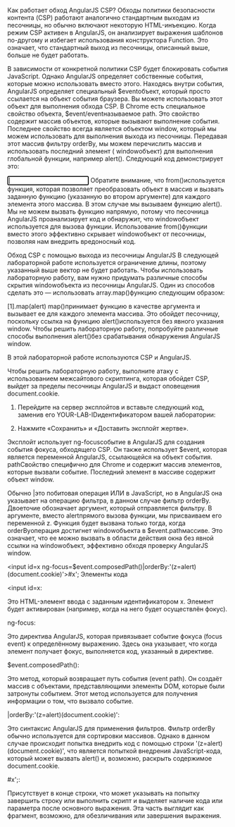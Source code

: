 Как работает обход AngularJS CSP?
Обходы политики безопасности контента (CSP) работают аналогично стандартным выходам из песочницы, но обычно включают некоторую HTML-инъекцию. Когда режим CSP активен в AngularJS, он анализирует выражения шаблонов по-другому и избегает использования конструктора Function. Это означает, что стандартный выход из песочницы, описанный выше, больше не будет работать.

В зависимости от конкретной политики CSP будет блокировать события JavaScript. Однако AngularJS определяет собственные события, которые можно использовать вместо этого. Находясь внутри события, AngularJS определяет специальный $eventобъект, который просто ссылается на объект события браузера. Вы можете использовать этот объект для выполнения обхода CSP. В Chrome есть специальное свойство объекта, $event/eventназываемое path. Это свойство содержит массив объектов, которые вызывают выполнение события. Последнее свойство всегда является объектом window, который мы можем использовать для выполнения выхода из песочницы. Передавая этот массив фильтру orderBy, мы можем перечислить массив и использовать последний элемент ( windowобъект) для выполнения глобальной функции, например alert(). Следующий код демонстрирует это:

<input autofocus ng-focus="$event.path|orderBy:'[].constructor.from([1],alert)'">
Обратите внимание, что from()используется функция, которая позволяет преобразовать объект в массив и вызвать заданную функцию (указанную во втором аргументе) для каждого элемента этого массива. В этом случае мы вызываем функцию alert(). Мы не можем вызвать функцию напрямую, потому что песочница AngularJS проанализирует код и обнаружит, что windowобъект используется для вызова функции. Использование from()функции вместо этого эффективно скрывает windowобъект от песочницы, позволяя нам внедрить вредоносный код.

Обход CSP с помощью выхода из песочницы AngularJS
В следующей лабораторной работе используется ограничение длины, поэтому указанный выше вектор не будет работать. Чтобы использовать лабораторную работу, вам нужно придумать различные способы скрытия windowобъекта из песочницы AngularJS. Один из способов сделать это — использовать array.map()функцию следующим образом:

[1].map(alert)
map()принимает функцию в качестве аргумента и вызывает ее для каждого элемента массива. Это обойдет песочницу, поскольку ссылка на функцию alert()используется без явного указания window. Чтобы решить лабораторную работу, попробуйте различные способы выполнения alert()без срабатывания обнаружения AngularJS window.

В этой лабораторной работе используются CSP и AngularJS.

Чтобы решить лабораторную работу, выполните атаку с использованием межсайтового скриптинга, которая обойдет CSP, выйдет за пределы песочницы AngularJS и выдаст оповещения document.cookie.

1. Перейдите на сервер эксплойтов и вставьте следующий код, заменив его YOUR-LAB-IDидентификатором вашей лаборатории:

<script>
location='https://YOUR-LAB-ID.web-security-academy.net/?search=%3Cinput%20id=x%20ng-focus=$event.composedPath()|orderBy:%27(z=alert)(document.cookie)%27%3E#x';
</script>

2. Нажмите «Сохранить» и «Доставить эксплойт жертве».

Эксплойт использует ng-focusсобытие в AngularJS для создания события фокуса, обходящего CSP. Он также использует $event, которая является переменной AngularJS, ссылающейся на объект события. pathСвойство специфично для Chrome и содержит массив элементов, которые вызвали событие. Последний элемент в массиве содержит объект window.

Обычно |это побитовая операция ИЛИ в JavaScript, но в AngularJS она указывает на операцию фильтра, в данном случае фильтр orderBy. Двоеточие обозначает аргумент, который отправляется фильтру. В аргументе, вместо alertпрямого вызова функции, мы присваиваем его переменной z. Функция будет вызвана только тогда, когда orderByоперация достигнет windowобъекта в $event.pathмассиве. Это означает, что ее можно вызвать в области действия окна без явной ссылки на windowобъект, эффективно обходя проверку AngularJS window.

<input id=x ng-focus=$event.composedPath()|orderBy:'(z=alert)(document.cookie)'>#x';
Элементы кода

<input id=x:

Это HTML-элемент ввода с заданным идентификатором x. Элемент будет активирован (например, когда на него будет осуществлён фокус).

ng-focus:

Это директива AngularJS, которая привязывает событие фокуса (focus event) к определённому выражению. Здесь она указывает, что когда элемент получает фокус, выполняется код, указанный в директиве.

$event.composedPath():

Это метод, который возвращает путь события (event path). Он создаёт массив с объектами, представляющими элементы DOM, которые были затронуты событием. Этот метод используется для получения информации о том, что вызвало событие.

|orderBy:'(z=alert)(document.cookie)':

Это синтаксис AngularJS для применения фильтров. Фильтр orderBy обычно используется для сортировки массивов. Однако в данном случае происходит попытка внедрить код с помощью строки '(z=alert)(document.cookie)', что является попыткой внедрения JavaScript-кода, который может вызвать alert() и, возможно, раскрыть содержимое document.cookie.

#x';:

Присутствует в конце строки, что может указывать на попытку завершить строку или выполнить скрипт и выделяет наличие кода или параметра после основного выражения. Эта часть выглядит как фрагмент, возможно, для обезличивания или завершения выражения.
